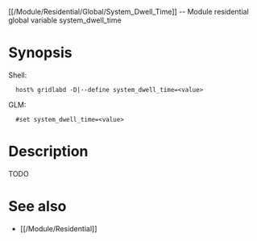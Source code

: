 [[/Module/Residential/Global/System_Dwell_Time]] -- Module residential global variable system_dwell_time

# Synopsis
Shell:
~~~
  host% gridlabd -D|--define system_dwell_time=<value>
~~~
GLM:
~~~
  #set system_dwell_time=<value>
~~~

# Description

TODO

# See also
* [[/Module/Residential]]
